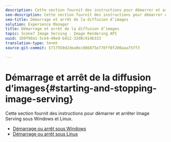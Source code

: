 ```yaml
---
description: Cette section fournit des instructions pour démarrer et arrêter Image Serving sous Windows et Linux.
seo-description: Cette section fournit des instructions pour démarrer et arrêter Image Serving sous Windows et Linux.
seo-title: Démarrage et arrêt de la diffusion d’images
solution: Experience Manager
title: Démarrage et arrêt de la diffusion d’images
topic: Scene7 Image Serving - Image Rendering API
uuid: 1b9f90a1-5ce4-49ed-b412-32d0c914b333
translation-type: tm+mt
source-git-commit: 5717550d2dea8ec086875e770ff8f200aaa75ff3

---
```



# Démarrage et arrêt de la diffusion d’images{#starting-and-stopping-image-serving}

Cette section fournit des instructions pour démarrer et arrêter Image Serving sous Windows et Linux.

* [Démarrage ou arrêt sous Windows](t-startstop-windows.md)
* [Démarrage ou arrêt sous Linux](t-startstop-linux.md)
